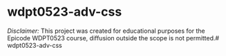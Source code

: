 ﻿# wdpt0523-adv-css

*Disclaimer:* This project was created for educational purposes for the Epicode WDPT0523 course, diffusion outside the scope is not permitted.#   w d p t 0 5 2 3 - a d v - c s s  
 